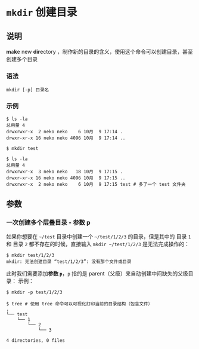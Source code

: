 # `mkdir` 创建目录

## 说明

**m**a**k**e new **dir**ectory ，制作新的目录的含义，使用这个命令可以创建目录，甚至创建多个目录

### 语法

```shell
mkdir [-p] 目录名
```

### 示例

```shell
$ ls -la
总用量 4
drwxrwxr-x  2 neko neko    6 10月  9 17:14 .
drwxr-xr-x 16 neko neko 4096 10月  9 17:14 ..

$ mkdir test

$ ls -la
总用量 4
drwxrwxr-x  3 neko neko   18 10月  9 17:15 .
drwxr-xr-x 16 neko neko 4096 10月  9 17:15 ..
drwxrwxr-x  2 neko neko    6 10月  9 17:15 test # 多了一个 test 文件夹
```

## 参数

### 一次创建多个层叠目录 - 参数 p

如果你想要在 `~/test` 目录中创建一个 `~/test/1/2/3` 的目录，但是其中的 目录 `1` 和 目录 `2` 都不存在的时候，直接输入 `mkdir ~/test/1/2/3` 是无法完成操作的：

```shell
$ mkdir test/1/2/3
mkdir: 无法创建目录 “test/1/2/3”: 没有那个文件或目录
```

此时我们需要添加**参数 `p`**，`p` 指的是 parent（父级）来自动创建中间缺失的父级目录：
示例：

```shell
$ mkdir -p test/1/2/3

$ tree # 使用 tree 命令可以可视化打印当前的目录结构（包含文件）
.
└── test
    └── 1
        └── 2
            └── 3

4 directories, 0 files
```
